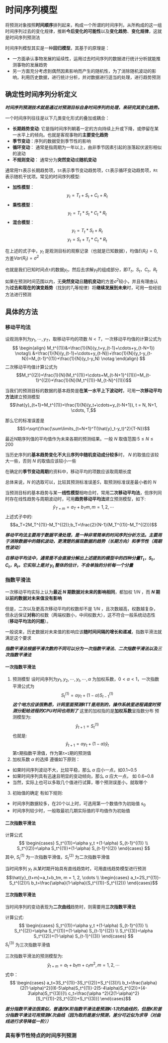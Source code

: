 # 时间序列模型
将预测对象按照**时间顺序**排列起来，构成一个所谓的时间序列，从所构成的这一组时间序列过去的变化规律，推断**今后变化的可能性**以及**变化趋势**、**变化规律**，这就是时间序列预测法


时间序列模型其实是一种**回归模型**，其基于的原理是：
* 一方面承认事物发展的延续性，运用过去时间序列的数据进行统计分析就能推测事物的发展趋势
* 另一方面充分考虑到偶然因素影响而产生的随机性，为了消除随机波动的影响，利用历史数据，进行统计分析，并对数据进行适当的处理，进行趋势预测


## 确定性时间序列分析定义
***时间序列预测技术就是通过对预测目标自身时间序列的处理，来研究其变化趋势。***


一个时间序列往往是以下几类变化形式的叠加或耦合：
* **长期趋势变动**: 它是指时间序列朝着一定的方向持续上升或下降，或停留在某一水平上的倾向。也就是客观事物的**主要变化趋势**
* **季节变动**：序列的数据受到季节性的影响
* **循环变动**： 通常是指周期为一年以上，由非季节因素引起的涨落起伏波形相似的波动
* **不规则变动**： 通常分为**突然变动**或**随机变动**

通常用```Tt```表示长期趋势项，```St```表示季节变动趋势项，```Ct```表示循环变动趋势项，```Rt```表示随机干扰项。常见的时间序列模型:
* **加性模型**：
$$y_t=T_t+S_t+C_t+R_t$$
* **乘性模型**：
$$y_t=T_t*S_t*C_t*R_t$$
* **混合模型**：
$$y_t=T_t*S_t+R_t$$
$$y_t=S_t+T_t*C_t*R_t$$


在上述的式子中，$y_t$ 是观测目标的观察记录（也就是已知数据），均值$E(R_t)=0$,方差$Var(R_t)=\sigma^2$

也就是我们已知时间点```t```的数据$y_t$，然后去求解$y_t$的组成部分，即$T_t$，$S_t$，$C_t$，$R_t$


如果在预测时间范围以内，无**突然变动**且**随机变动**的方差$\sigma^2$较小，并且有理由认为**过去和现在的演变趋势**（找到的$T_t$等规律）将**继续发展到未来**时，可用一些经验方法进行预测


## 具体的方法
### 移动平均法
设观测序列为$y_1,\cdots,y_T$，取移动平均的项数 $N<T$，一次移动平均值的计算公式为
$$
\begin{align}
M_t^{(1)}&=\frac{1}{N}(y_t+y_{t-1}+\cdots+y_{t-N+1}) \notag\\
&=\frac{1}{N}(y_{t-1}+\cdots+y_{t-N})+\frac{1}{N}(y_t-y_{t-N})=M_{t-1}^{(1)}+\frac{1}{N}(y_t-y_N) \notag
\end{align}
$$
二次移动平均值计算公式为
$$M_t^{(2)}=\frac{1}{N}(M_t^{(1)}+\cdots+M_{t-N+1}^{(1)})=M_{t-1}^{(2)}+\frac{1}{N}(M_t^{(1)}-M_{t-N}^{(1)})$$


当我们的预测目标的数据的基本趋势是**在某一水平上下波动时**，可用**一次移动平均方法**建立预测模型
$$\hat{y}_{t+1}=M_t^{(1)}=\frac{1}{N}(y_t+\cdots+y_{t-N+1}), t = N, N+1, \cdots, T,$$

那么它的标准误差是
$$S=\sqrt{\frac{\sum\limits_{t=N+1}^T(\hat{y}_t-y_t)^2}{T-N}}$$

最近$N$期序列值的平均值作为未来各期的预测结果。一般 $N$ 取值范围:$5\leq N \leq 200$

当历史序列的**基本趋势变化不大**且**序列中随机变动成分较多**时， $N$ 的取值应该较大一些，否则 $N$ 的取值应该较小一些

在确定的**季节变动周期**的资料中，移动平均的项数应该取周期长度


总体来说，$N$ 的选取可以，比较其预测标准误差$S$，取预测标准误差最小者的 $N$

当预测目标的基本趋势与某一**线性模型**相吻合时，常用**二次移动平均法**，但序列同时存在线性趋势与周期波动时，可用**趋势移动平均法**建立预测模型，如下:
$$\hat{y}_{T+m}=a_T+b_Tm, m = 1, 2, \cdots$$
上述式子中的:
$$a_T=2M_T^{(1)}-M_T^{(2)};b_T=\frac{2}{N-1}(M_T^{(1)}-M_T^{(2)})$$


***移动平均法主要用于数据平滑处理，是一种非常简单的时间序列分析方法。主要用于消除数据中的随机波动，更清楚的展现数据的趋势（长期方向）和季节性（周期性波动）***

***在移动平均法中，通常是不会直接分解出上述提到的模型中的四种分量$T_t，S_t，C_t，R_t$。它实际上是对 $y_t$ 整体的估计，不会单独的分析每一个分量***

### 指数平滑法
一次移动平均实际上认为**最近 $N$ 期数据对未来的影响相同**，都加权 $1/N$ ，而 **$N$ 期以前的数据对未来值没有影响**

但是，二次以及更高次移动平均的权数却不是 $1/N$ ，且次数越高，权数越复杂，但永远保证**对称**的权数（两端权数小，中间权数大），这不符合一般系统动态性（**移动平均法的问题**）。

一般说来，历史数据对未来值的影响应该**随时间间隔的增长和递减**，指数平滑法就满足这个要求

***指数平滑法根据平滑次数的不同可以分为一次指数平滑法、二次指数平滑法以及三次指数平滑法***
#### 一次指数平滑法
1. 预测模型
设时间序列为$y_1,y_2,\cdots,y_t,\cdots,\alpha$ 为加权系数，$0 \lt \alpha \lt 1$，一次指数平滑公式为
$$S_t^{(1)}=\alpha y_t+(1-\alpha)S_{t-1}^{(1)}$$
***这个地方应该很熟悉，计网里面预测RTT是用到的，操作系统里进程调度时预测分配给进程的CPU时间也用到了***
这里的加权指的是**加权系数**呈指数分布
预测模型为:
$$\hat{y}_{t+1}=S_t^{(1)}$$
也就是:
$$\hat{y}_{t+1}=\alpha y_t+(1-\alpha) \hat{y}_t$$
第```t```期指数平滑值，作为第```t+1```期的预测值
2. 加权系数 $\alpha$ 的选择
遵循如下原则：
 * 如果时间序列波动不大，比较平稳，那么 $\alpha$ 应小一点，如0.1~0.5
 * 如果时间序列具有迅速且明显的变动倾向，那么 $\alpha$ 应大一点， 如 0.6~0.8
 * 当然，实际上也可以多取几个值进行试算，哪个预测误差小，就取哪个



3.  初始值的确定
有如下规则:
* 时间序列数据较多，在20个以上时，可选用第一个数值作为初始值 $s_0$
* 时间序列较少时，一般取最初几期实际值的平均值作为初始值



#### 二次指数平滑法
计算公式
$$
\begin{cases}
S_t^{(1)}=\alpha y_t +(1-\alpha) S_{t-1}^{(1)} \\
S_t^{(2)}=\alpha S_t^{(1)}+(1-\alpha) S_{t-1}^{(2)}
\end{cases}
$$
其中, $S_t^{(1)}$ 为一次指数平滑值，$S_t^{(2)}$ 为二次指数平滑值

当时间序列 ${y_t}$ 从某时期开始具有直线趋势时，可用直线趋势模型进行预测
$$\hat{y}_{t+m}=a_t+b_tm, m = 1, 2, \cdots \\
\begin{cases}
a_t=2S_t^{(1)}-S_t^{(2)}\\
b_t=\frac{\alpha}{1-\alpha}(S_t^{(1)}-S_t^{(2)})
\end{cases}$$


#### 三次指数平滑法
当时间序列的变动表现为**二次曲线**趋势时，则需要用**三次指数平滑法**

计算公式:
$$
\begin{cases}
S_t^{(1)}=\alpha y_t +(1-\alpha) S_{t-1}^{(1)} \\
S_t^{(2)}=\alpha S_t^{(1)}+(1-\alpha) S_{t-1}^{(2)} \\
S_t^{(3)}=\alpha S_t^{(2)}+(1-\alpha) S_{t-1}^{(3)}
\end{cases}
$$
$S_t^{(3)}$ 为三次指数平滑值

三次指数平滑法的预测模型为:
$$
\hat{y}_{t+m}=a_t+b_tm+c_tm^2, m = 1, 2, \cdots
$$
式中：
$$
\begin{cases}
a_t=3S_t^{(1)}-3S_t^{(2)}+S_t^{(3)}\\
b_t=\frac{\alpha}{2(1-\alpha)^2}[(6-5\alpha)S_t^{(1)}-2(5-4\alpha)S_t^{(2)}+(4-3\alpha)S_t^{(3)}]\\
c_t=\frac{\alpha ^2}{2(1-\alpha)^2}[S_t^{(1)}-2S_t^{(2)}+S_t^{(3)}]
\end{cases}$$

***差分指数平滑法很类似，普通的K阶指数平滑法是预测K-1次的曲线的，但是K阶差分指数平滑法可用预测K次曲线（因为取的是差分预测，差分可近似为求导（对曲线进行求导降低一阶））***

### 具有季节性特点的时间序列预测

